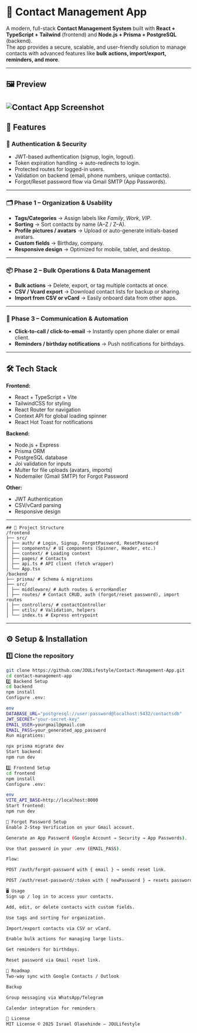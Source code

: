 # 📇 Contact Management App

A modern, full-stack **Contact Management System** built with **React + TypeScript + Tailwind** (frontend) and **Node.js + Prisma + PostgreSQL** (backend).  
The app provides a secure, scalable, and user-friendly solution to manage contacts with advanced features like **bulk actions, import/export, reminders, and more**.

---

## 🖼️ Preview

![Contact App Screenshot](./docs/Contact_mockup.png)  
---

## 🚀 Features

### 🔐 Authentication & Security
- JWT-based authentication (signup, login, logout).
- Token expiration handling → auto-redirects to login.
- Protected routes for logged-in users.
- Validation on backend (email, phone numbers, unique contacts).
- Forgot/Reset password flow via Gmail SMTP (App Passwords).

---

### 🗂 Phase 1 – Organization & Usability
- **Tags/Categories** → Assign labels like *Family*, *Work*, *VIP*.
- **Sorting** → Sort contacts by name (A–Z / Z–A).
- **Profile pictures / avatars** → Upload or auto-generate initials-based avatars.
- **Custom fields** → Birthday, company.
- **Responsive design** → Optimized for mobile, tablet, and desktop.

---

### 📦 Phase 2 – Bulk Operations & Data Management
- **Bulk actions** → Delete, export, or tag multiple contacts at once.
- **CSV / Vcard export** → Download contact lists for backup or sharing.
- **Import from CSV or vCard** → Easily onboard data from other apps.

---

### 💬 Phase 3 – Communication & Automation
- **Click-to-call / click-to-email** → Instantly open phone dialer or email client.
- **Reminders / birthday notifications** → Push notifications for birthdays.

---

## 🛠 Tech Stack

**Frontend:**
- React + TypeScript + Vite
- TailwindCSS for styling
- React Router for navigation
- Context API for global loading spinner
- React Hot Toast for notifications

**Backend:**
- Node.js + Express
- Prisma ORM
- PostgreSQL database
- Joi validation for inputs
- Multer for file uploads (avatars, imports)
- Nodemailer (Gmail SMTP) for Forgot Password

**Other:**
- JWT Authentication
- CSV/vCard parsing
- Responsive design

---
```
## 📂 Project Structure
/frontend
├── src/
│ ├── auth/ # Login, Signup, ForgotPassword, ResetPassword
│ ├── components/ # UI components (Spinner, Header, etc.)
│ ├── context/ # Loading context
│ ├── pages/ # Contacts
│ ├── api.ts # API client (fetch wrapper)
│ └── App.tsx
/backend
├── prisma/ # Schema & migrations
├── src/
│ ├── middleware/ # Auth routes & errorHandler
│ ├── routes/ # Contact CRUD, auth (forgot/reset password), import routes
│ ├── controllers/ # contactController
│ ├── utils/ # Validation, helpers
│ └── index.ts # Express entrypoint

```
---

## ⚙️ Setup & Installation

### 1️⃣ Clone the repository
```bash
git clone https://github.com/JOULifestyle/Contact-Management-App.git
cd contact-management-app
2️⃣ Backend Setup
cd backend
npm install
Configure .env:

env
DATABASE_URL="postgresql://user:password@localhost:5432/contactsdb"
JWT_SECRET="your-secret-key"
EMAIL_USER=yourgmail@gmail.com
EMAIL_PASS=your_generated_app_password
Run migrations:

npx prisma migrate dev
Start backend:
npm run dev

3️⃣ Frontend Setup
cd frontend
npm install
Configure .env:

env
VITE_API_BASE=http://localhost:8000
Start frontend:
npm run dev

🔑 Forgot Password Setup
Enable 2-Step Verification on your Gmail account.

Generate an App Password (Google Account → Security → App Passwords).

Use that password in your .env (EMAIL_PASS).

Flow:

POST /auth/forgot-password with { email } → sends reset link.

POST /auth/reset-password/:token with { newPassword } → resets password.

🖥 Usage
Sign up / log in to access your contacts.

Add, edit, or delete contacts with custom fields.

Use tags and sorting for organization.

Import/export contacts via CSV or vCard.

Enable bulk actions for managing large lists.

Get reminders for birthdays.

Reset password via Gmail reset link.

📌 Roadmap
Two-way sync with Google Contacts / Outlook

Backup

Group messaging via WhatsApp/Telegram

Calendar integration for reminders

📄 License
MIT License © 2025 Israel Olasehinde – JOULifestyle